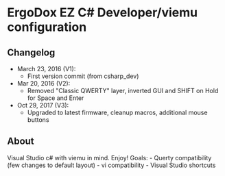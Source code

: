 # ErgoDox EZ C# Developer/viemu configuration

## Changelog

* March 23, 2016 (V1): 
  * First version commit (from csharp_dev)
* Mar 20, 2016 (V2):
  * Removed "Classic QWERTY" layer, inverted GUI and SHIFT on Hold for Space and Enter
* Oct 29, 2017 (V3):  
  * Upgraded to latest firmware, cleanup macros, additional mouse buttons

## About
Visual Studio c# with viemu in mind. Enjoy!
Goals:
	- Querty compatibility (few changes to default layout)
	- vi compatibility
	- Visual Studio shortcuts
